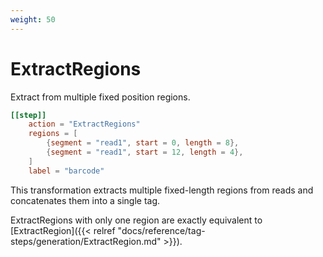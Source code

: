 ```yaml
---
weight: 50
---
```


# ExtractRegions

Extract from multiple fixed position regions.

```toml
[[step]]
    action = "ExtractRegions"
    regions = [
        {segment = "read1", start = 0, length = 8},
        {segment = "read1", start = 12, length = 4},
    ]
    label = "barcode"
```

This transformation extracts multiple fixed-length regions from reads and concatenates them into a single tag.


ExtractRegions with only one region are exactly equivalent to [ExtractRegion]({{< relref "docs/reference/tag-steps/generation/ExtractRegion.md" >}}).
